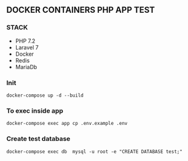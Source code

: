 ## DOCKER CONTAINERS PHP APP TEST

### STACK
* PHP 7.2
* Laravel 7
* Docker
* Redis
* MariaDb

### Init
```
docker-compose up -d --build
```
### To exec inside app
```
docker-compose exec app cp .env.example .env
```

### Create test database
```
docker-compose exec db  mysql -u root -e "CREATE DATABASE test;"
```